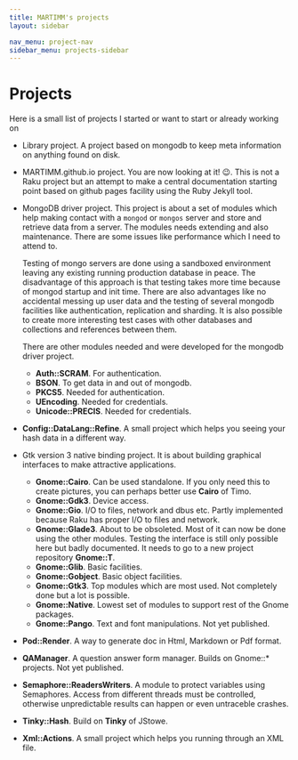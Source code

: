 ```yaml
---
title: MARTIMM's projects
layout: sidebar

nav_menu: project-nav
sidebar_menu: projects-sidebar
---
```


# Projects

Here is a small list of projects I started or want to start or already working on

* Library project. A project based on mongodb to keep meta information on anything found on disk.

* MARTIMM.github.io project. You are now looking at it! 😉. This is not a Raku project but an attempt to make a central documentation starting point based on github pages facility using the Ruby Jekyll tool.

* MongoDB driver project. This project is about a set of modules which help making contact with a `mongod` or `mongos` server and store and retrieve data from a server. The modules needs extending and also maintenance. There are some issues like performance which I need to attend to.

  Testing of mongo servers are done using a sandboxed environment leaving any existing running production database in peace. The disadvantage of this approach is that testing takes more time because of mongod startup and init time. There are also advantages like no accidental messing up user data and the testing of several mongodb facilities like authentication, replication and sharding. It is also possible to create more interesting test cases with other databases and collections and references between them.

  There are other modules needed and were developed for the mongodb driver project.
  * **Auth::SCRAM**. For authentication.
  * **BSON**. To get data in and out of mongodb.
  * **PKCS5**. Needed for authentication.
  * **UEncoding**. Needed for credentials.
  * **Unicode::PRECIS**. Needed for credentials.

* **Config::DataLang::Refine**. A small project which helps you seeing your hash data in a different way.

* Gtk version 3 native binding project. It is about building graphical interfaces to make attractive applications.
  * **Gnome::Cairo**. Can be used standalone. If you only need this to create pictures, you can perhaps better use **Cairo** of Timo.
  * **Gnome::Gdk3**. Device access.
  * **Gnome::Gio**. I/O to files, network and dbus etc. Partly implemented because Raku has proper I/O to files and network.
  * **Gnome::Glade3**. About to be obsoleted. Most of it can now be done using the other modules. Testing the interface is still only possible here but badly documented. It needs to go to a new project repository **Gnome::T**.
  * **Gnome::Glib**. Basic facilities.
  * **Gnome::Gobject**. Basic object facilities.
  * **Gnome::Gtk3**. Top modules which are most used. Not completely done but a lot is possible.
  * **Gnome::Native**. Lowest set of modules to support rest of the Gnome packages.
  * **Gnome::Pango**. Text and font manipulations. Not yet published.

* **Pod::Render**. A way to generate doc in Html, Markdown or Pdf format.
* **QAManager**. A question answer form manager. Builds on Gnome::* projects. Not yet published.
* **Semaphore::ReadersWriters**. A module to protect variables using Semaphores. Access from different threads must be controlled, otherwise unpredictable results can happen or even untraceble crashes.
* **Tinky::Hash**. Build on **Tinky** of JStowe.
* **Xml::Actions**. A small project which helps you running through an XML file.
